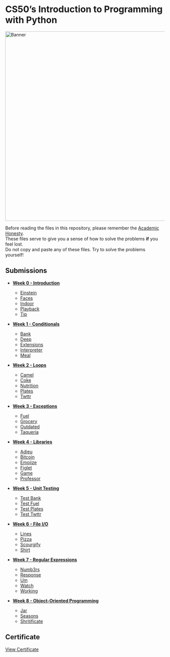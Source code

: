 # CS50’s Introduction to Programming with Python

<img src="CS50P.png" alt="Banner" width="600"/>

Before reading the files in this repository, please remember the [Academic Honesty](https://cs50.harvard.edu/python/2023/honesty/).\
These files serve to give you a sense of how to solve the problems **if** you feel lost.\
Do not copy and paste any of these files. Try to solve the problems yourself!

## Submissions

* **[Week 0 - Introduction](Week0)**
   - [Einstein](Week0/einstein.py)
   - [Faces](Week0/faces.py)
   - [Indoor](Week0/indoor.py)
   - [Playback](Week0/playback.py)
   - [Tip](Week0/tip.py)

* **[Week 1 - Conditionals](Week1)**
   - [Bank](Week1/bank.py)
   - [Deep](Week1/deep.py)
   - [Extensions](Week1/extensions.py)
   - [Interpreter](Week1/interpreter.py)
   - [Meal](Week1/meal.py)

* **[Week 2 - Loops](Week2)**
   - [Camel](Week2/camel.py)
   - [Coke](Week2/coke.py)
   - [Nutrition](Week2/nutrition.py)
   - [Plates](Week2/plates.py)
   - [Twttr](Week2/twtr.py)

* **[Week 3 - Exceptions](Week3)**
   - [Fuel](Week3/fuel.py)
   - [Grocery](Week3/grocery.py)
   - [Outdated](Week3/outdated.py)
   - [Taqueria](Week3/taqueria.py)

* **[Week 4 - Libraries](Week4)**
   - [Adieu](Week4/adieu.py)
   - [Bitcoin](Week4/bitcoin.py)
   - [Emojize](Week4/emojize.py)
   - [Figlet](Week4/figlet.py)
   - [Game](Week4/game.py)
   - [Professor](Week4/professor.py)

* **[Week 5 - Unit Testing](Week5)**
   - [Test Bank](Week5/test_bank)
   - [Test Fuel](Week5/test_fuel)
   - [Test Plates](Week5/test_plates)
   - [Test Twttr](Week5/test_twttr)

* **[Week 6 - File I/O](Week6)**
   - [Lines](Week6/lines)
   - [Pizza](Week6/pizza)
   - [Scourgify](Week6/scourgify)
   - [Shirt](Week6/shirt)

* **[Week 7 - Regular Expressions](Week7)**
   - [Numb3rs](Week7/numb3rs)
   - [Response](Week7/response)
   - [Um](Week7/um)
   - [Watch](Week7/watch)
   - [Working](Week7/working)

* **[Week 8 - Object-Oriented Programming](Week8)**
   - [Jar](Week8/jar)
   - [Seasons](Week8/seasons)
   - [Shritificate](Week8/shritificate)

## Certificate

[View Certificate](https://cs50.harvard.edu/certificates/29757ca2-b48b-4d98-ade8-3395a3564f4e)
